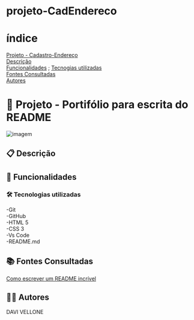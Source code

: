 # projeto-CadEndereco
# índice
[Projeto - Cadastro-Endereço](https://github.com/Vellone07/portifolio-pessoal#%C3%ADndice)  
[Descrição](#-descri%C3%A7%C3%A3o)  
[Funcionalidades](#funcionalidades) ; 
[Tecnogias utilizadas](#tecnoligias-utilizadas)  
[Fontes Consultadas](#fontes-consultadas)  
[Autores](#autores)  

# 🚀 Projeto - Portifólio para escrita do README
![imagem](img/Captura)

## 📋 Descrição

## 🔧 Funcionalidades

### 🛠️ Tecnologias utilizadas
-Git  
-GitHub  
-HTML 5  
-CSS 3  
-Vs Code  
-README.md  
##  📚 Fontes Consultadas
[Como escrever um README incrível](https://gist.github.com/lohhans/f8da0b147550df3f96914d3797e9fb89)
## 🙋‍♂️ Autores
DAVI VELLONE 
